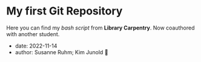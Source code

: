 # My first Git Repository
Here you can find my *bash script* from **Library Carpentry**. Now coauthored with another student.

- date: 2022-11-14
- author: Susanne Ruhm; Kim Junold :tada:
